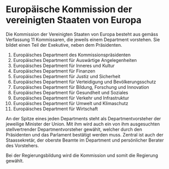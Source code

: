# Europäische Kommission der vereinigten Staaten von Europa

Die Kommission der Vereinigten Staaten von Europa besteht aus gemäss Verfassung 11 Kommissaren, die jeweils einem Department vorstehen. Sie bildet einen Teil der Exekutive, neben dem Präsidenten.
1. Europäisches Department des Kommissionspräsidenten
2. Europäisches Department für Auswärtige Angelegenheiten
3. Europäisches Department für Inneres und Kultur
4. Europäisches Department für Finanzen
5. Europäisches Department für Justiz und Sicherheit
6. Europäisches Department für Verteidigung und Bevölkerungsschutz
7. Europäisches Department für Bildung, Forschung und Innovation
8. Europäisches Department für Gesundheit und Soziales
9. Europäisches Department für Verkehr und Infrastruktur
10. Europäisches Department für Umwelt und Klimaschutz
12. Europäisches Department für Wirtschaft

An der Spitze eines jeden Departments steht als Departmentvorsteher der jeweilige Minister der Union. Mit ihm wird auch ein von ihm ausgesuchten stellvertrender Departmentvorsteher gewählt, welcher durch den Präsidenten und das Parlament bestätigt werden muss. 
Zentral ist auch der Staassekretär, der oberste Beamte im Department und persönlicher Berater des Vorstehers.

Bei der Regierungsbildung wird die Kommission und somit die Regierung gewählt.